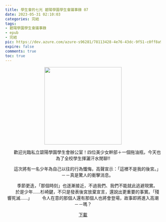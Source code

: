 ```yaml
---
title: 學生會的七光 碧陽學園學生會議事錄 07
date: 2023-05-31 02:10:03
categories: 完結
tags:
- 碧陽學園學生會議事錄
- epub
- 完結
pic: https://dev.azure.com/azure-s96281/78113428-4e76-43dc-9f51-c0ff8a913055/_apis/git/repositories/a379171b-de46-4c10-9b0d-00da23959885/items?path=/Epub%20Cover/%E7%A2%A7%E9%99%BD%E5%AD%B8%E5%9C%92%E5%AD%B8%E7%94%9F%E6%9C%83%E8%AD%B0%E4%BA%8B%E9%8C%84-07.jpg&versionDescriptor%5BversionOptions%5D=0&versionDescriptor%5BversionType%5D=0&versionDescriptor%5Bversion%5D=main&resolveLfs=true&%24format=octetStream&api-version=5.0
expire: false
comments: true
toc: true
---
```


<div style="text-align:center" class="kratos-post-content">

<img width="250px" src="https://dev.azure.com/azure-s96281/78113428-4e76-43dc-9f51-c0ff8a913055/_apis/git/repositories/a379171b-de46-4c10-9b0d-00da23959885/items?path=/Epub%20Cover/%E7%A2%A7%E9%99%BD%E5%AD%B8%E5%9C%92%E5%AD%B8%E7%94%9F%E6%9C%83%E8%AD%B0%E4%BA%8B%E9%8C%84-07.jpg&versionDescriptor%5BversionOptions%5D=0&versionDescriptor%5BversionType%5D=0&versionDescriptor%5Bversion%5D=main&resolveLfs=true&%24format=octetStream&api-version=5.0">

<p>
　　歡迎光臨私立碧陽學園學生會辦公室！四位美少女幹部＋一個拖油瓶，今天也為了全校學生揮灑汗水閒聊!!

　　這次將有一名少年為自己以往的行為懺悔，高聲宣示：「這裡不是我的後宮。」
　　－－真是驚人的衝擊消息。

　　季節更迭，「那個時刻」也逐漸接近，不過我們、我們不能就此逃避現實。
　　於是少年……杉崎鍵，不只是發表後宮放棄宣言，還說出更重要的事實。「殘響死滅……」
　　令人在意的那個人還有那個人也將會登場，故事即將進入高潮－－嗎？
</p>

<p>
<a href="https://epubdatabase.azurewebsites.net/EBOOKS/EPUB/完結/新碧陽學園生徒會議事錄/學生會的七光 碧陽學園學生會議事錄7.epub?download=1">下載</a>
</p>

</div>